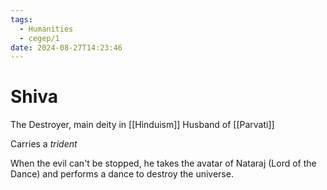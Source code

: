 ```yaml
---
tags:
  - Humanities
  - cegep/1
date: 2024-08-27T14:23:46
---
```


# Shiva

The Destroyer, main deity in [[Hinduism]]
Husband of [[Parvati]]

Carries a *trident*

When the evil can't be stopped, he takes the avatar of Nataraj (Lord of the Dance) and performs a dance to destroy the universe.
